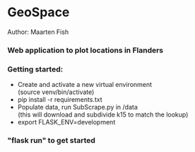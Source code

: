 # GeoSpace
Author: Maarten Fish


### Web application to plot locations in Flanders

### Getting started:
- Create and activate a new virtual environment  
(source venv/bin/activate)
- pip install -r requirements.txt
- Populate data, run SubScrape.py in /data  
(this will download and subdivide k15 to match the lookup)
- export FLASK_ENV=development

### "flask run" to get started
